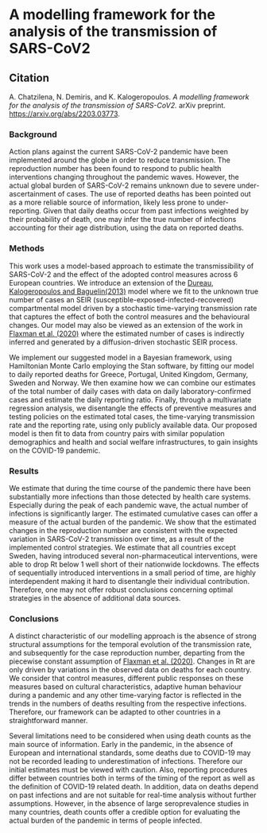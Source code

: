 
# A modelling framework for the analysis of the transmission of SARS-CoV2

## Citation

A. Chatzilena, N. Demiris, and K. Kalogeropoulos. _A modelling framework for the analysis of the transmission of
SARS-CoV2._ arXiv preprint. https://arxiv.org/abs/2203.03773.

### Background

Action plans against the current SARS-CoV-2 pandemic have been implemented around the globe in order to reduce transmission. The reproduction number has been found to respond to public health interventions changing throughout the pandemic waves. However, the actual global burden of SARS-CoV-2 remains unknown due to severe under-ascertainment of cases. The use of reported  deaths has been pointed out as a more reliable source of information, likely less prone to under-reporting. Given that daily deaths occur from past infections weighted by their probability of death, one may infer the true number of infections accounting for their age distribution, using the data on reported deaths.

### Methods 

This work uses a model-based approach to estimate the transmissibility of SARS-CoV-2 and the effect of the adopted control measures across 6 European countries. We introduce an extension of the [Dureau, Kalogeropoulos and Baguelin(2013)](https://doi.org/10.1093/biostatistics/kxs052) model where we fit to the unknown true number of cases an SEIR (susceptible-exposed-infected-recovered) compartmental model driven by a stochastic time-varying transmission rate that captures the effect of both the control measures and the behavioural changes. Our model may also be viewed as an extension of the work in [Flaxman et al. (2020)](https://doi.org/10.1038/s41586-020-2405-7) where the estimated number of cases is indirectly inferred and generated by a diffusion-driven stochastic SEIR process.

We implement our suggested model in a Bayesian framework, using Hamiltonian Monte Carlo employing the Stan software, by fitting our model to daily reported deaths for Greece, Portugal, United Kingdom, Germany, Sweden and Norway. We then examine how we can combine our estimates of the total number of daily cases with data on daily laboratory-confirmed cases and estimate the daily reporting ratio. Finally, through a multivariate regression analysis, we disentangle the effects of preventive measures and testing policies on the estimated total cases, the time-varying transmission rate and the reporting rate, using only publicly available data. Our proposed model is then fit to data from country pairs with similar population demographics and health and social welfare infrastructures, to gain insights on the COVID-19 pandemic.

### Results

We estimate that during the time course of the pandemic there have been substantially more infections than those detected by health care systems. Especially during the peak of each pandemic wave, the actual number of infections is significantly larger. The estimated cumulative cases can offer a measure of the actual burden of the pandemic. We show that the estimated changes in the reproduction number are consistent with the expected variation in SARS-CoV-2 transmission over time, as a result of the implemented control strategies. We estimate that all countries except Sweden, having introduced several non-pharmaceutical interventions, were able to drop Rt below 1 well short of their nationwide lockdowns. The effects of sequentially introduced interventions in a small period of time, are highly interdependent making it hard to disentangle their individual contribution. Therefore, one may not offer robust conclusions concerning optimal strategies in the absence of additional data sources.

### Conclusions

A distinct characteristic of our modelling approach is the absence of strong structural assumptions for the temporal evolution of the transmission rate, and subsequently for the case reproduction number, departing from the piecewise constant assumption of  [Flaxman et al. (2020)](https://doi.org/10.1038/s41586-020-2405-7). Changes in Rt are only driven by variations in the observed data on deaths for each country. We consider that control measures, different public responses on these measures based on cultural characteristics, adaptive human behaviour during a pandemic and any other time-varying factor is reflected in the trends in the numbers of deaths resulting from the respective infections. Therefore, our framework can be adapted to other countries in a straightforward manner.

Several limitations need to be considered when using death counts as the main source of information. Early in the pandemic, in the absence of European and international standards, some deaths due to COVID-19 may not be recorded leading to underestimation of infections. Therefore our initial estimates must be viewed with caution. Also, reporting procedures differ between countries both in terms of the timing of the report as well as the definition of COVID-19 related death. In addition, data on deaths depend on past infections and are not suitable for real-time analysis without further assumptions. However, in the absence of large seroprevalence studies in many countries, death counts offer a credible option for evaluating the actual burden of the pandemic in terms of people infected.
